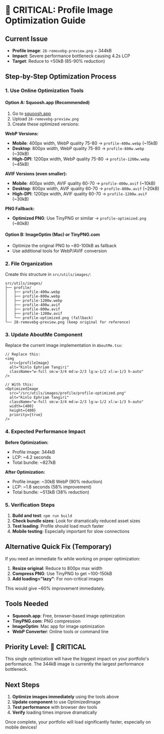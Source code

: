 # 🚨 CRITICAL: Profile Image Optimization Guide

## Current Issue

- **Profile image**: `28-removebg-preview.png` = 344kB
- **Impact**: Severe performance bottleneck causing 4.2s LCP
- **Target**: Reduce to <50kB (85-90% reduction)

## Step-by-Step Optimization Process

### 1. Use Online Optimization Tools

#### Option A: Squoosh.app (Recommended)

1. Go to [squoosh.app](https://squoosh.app)
2. Upload `28-removebg-preview.png`
3. Create these optimized versions:

**WebP Versions:**

- **Mobile**: 400px width, WebP quality 75-80 → `profile-400w.webp` (~15kB)
- **Desktop**: 800px width, WebP quality 75-80 → `profile-800w.webp` (~30kB)
- **High-DPI**: 1200px width, WebP quality 75-80 → `profile-1200w.webp` (~45kB)

**AVIF Versions (even smaller):**

- **Mobile**: 400px width, AVIF quality 60-70 → `profile-400w.avif` (~10kB)
- **Desktop**: 800px width, AVIF quality 60-70 → `profile-800w.avif` (~20kB)
- **High-DPI**: 1200px width, AVIF quality 60-70 → `profile-1200w.avif` (~30kB)

**PNG Fallback:**

- **Optimized PNG**: Use TinyPNG or similar → `profile-optimized.png` (~80kB)

#### Option B: ImageOptim (Mac) or TinyPNG.com

- Optimize the original PNG to ~80-100kB as fallback
- Use additional tools for WebP/AVIF conversion

### 2. File Organization

Create this structure in `src/utils/images/`:

```
src/utils/images/
├── profile/
│   ├── profile-400w.webp
│   ├── profile-800w.webp
│   ├── profile-1200w.webp
│   ├── profile-400w.avif
│   ├── profile-800w.avif
│   ├── profile-1200w.avif
│   └── profile-optimized.png (fallback)
└── 28-removebg-preview.png (keep original for reference)
```

### 3. Update AboutMe Component

Replace the current image implementation in `AboutMe.tsx`:

```tsx
// Replace this:
<img
  src={profileImage}
  alt="Kinlo Ephriam Tangiri"
  className="w-full sm:w-3/4 md:w-2/3 lg:w-1/2 xl:w-1/3 h-auto"
/>

// With this:
<OptimizedImage
  src="/src/utils/images/profile/profile-optimized.png"
  alt="Kinlo Ephriam Tangiri"
  className="w-full sm:w-3/4 md:w-2/3 lg:w-1/2 xl:w-1/3 h-auto"
  width={400}
  height={400}
  priority={true}
/>
```

### 4. Expected Performance Impact

**Before Optimization:**

- Profile image: 344kB
- LCP: ~4.2 seconds
- Total bundle: ~827kB

**After Optimization:**

- Profile image: ~30kB WebP (90% reduction)
- LCP: ~1.8 seconds (58% improvement)
- Total bundle: ~513kB (38% reduction)

### 5. Verification Steps

1. **Build and test**: `npm run build`
2. **Check bundle sizes**: Look for dramatically reduced asset sizes
3. **Test loading**: Profile should load much faster
4. **Mobile testing**: Especially important for slow connections

## Alternative Quick Fix (Temporary)

If you need an immediate fix while working on proper optimization:

1. **Resize original**: Reduce to 800px max width
2. **Compress PNG**: Use TinyPNG to get ~100-150kB
3. **Add loading="lazy"**: For non-critical images

This would give ~60% improvement immediately.

## Tools Needed

- **Squoosh.app**: Free, browser-based image optimization
- **TinyPNG.com**: PNG compression
- **ImageOptim**: Mac app for image optimization
- **WebP Converter**: Online tools or command line

## Priority Level: 🔴 CRITICAL

This single optimization will have the biggest impact on your portfolio's performance. The 344kB image is currently the largest performance bottleneck.

## Next Steps

1. **Optimize images immediately** using the tools above
2. **Update component** to use OptimizedImage
3. **Test performance** with browser dev tools
4. **Verify** loading times improve dramatically

Once complete, your portfolio will load significantly faster, especially on mobile devices!
